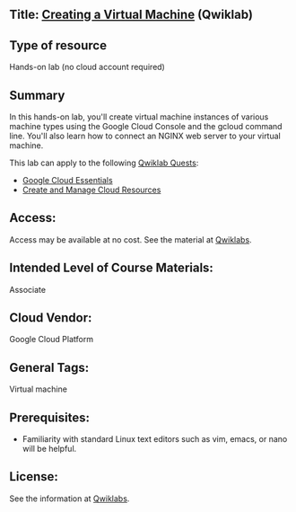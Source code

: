 ## Title: [Creating a Virtual Machine](https://www.qwiklabs.com/focuses/3563?catalog_rank=%7B%22rank%22%3A1%2C%22num_filters%22%3A2%2C%22has_search%22%3Atrue%7D&parent=catalog&search_id=5178712) (Qwiklab)

## Type of resource
Hands-on lab (no cloud account required)

## Summary

In this hands-on lab, you'll create virtual machine instances of various machine types using the Google Cloud Console and the gcloud command line. You'll also learn how to connect an NGINX web server to your virtual machine.

This lab can apply to the following [Qwiklab Quests](Providers/QwiklabsQuests.md):
* [Google Cloud Essentials](QLQuestGoogleCloudEssentials.md)
* [Create and Manage Cloud Resources](QLQuestCreateandManageCloudResources.md)

## Access: 
   Access may be available at no cost.  See the material at [Qwiklabs](Providers/Qwiklabs.md).

## Intended Level of Course Materials: 
   Associate

##  Cloud Vendor: 
   Google Cloud Platform

## General Tags: 
Virtual machine
      
## Prerequisites: 
* Familiarity with standard Linux text editors such as vim, emacs, or nano will be helpful.

## License: 

See the information at [Qwiklabs](Providers/Qwiklabs.md).




